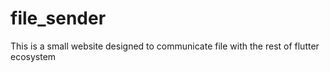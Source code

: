 # file_sender
This is a small website designed to communicate file with the rest of flutter ecosystem
